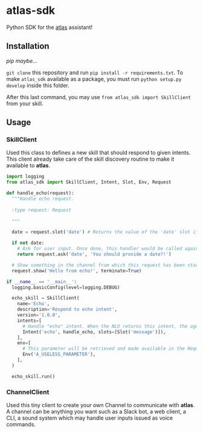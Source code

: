atlas-sdk
===

Python SDK for the [atlas](https://github.com/atlassistant/atlas) assistant!

## Installation

*pip maybe...*

`git clone` this repository and run `pip install -r requirements.txt`. To make `atlas_sdk` available as a package, you must run `python setup.py develop` inside this folder.

After this last command, you may use `from atlas_sdk import SkillClient` from your skill.

## Usage

### SkillClient

Used this class to defines a new skill that should respond to given intents. This client already take care of the skill discovery routine to make it available to **atlas**.

```python
import logging
from atlas_sdk import SkillClient, Intent, Slot, Env, Request

def handle_echo(request):
  """Handle echo request.
  
  :type request: Request
  
  """

  date = request.slot('date') # Returns the value of the 'date' slot if set

  if not date:
    # Ask for user input. Once done, this handler would be called again
    return request.ask('date', 'You should provide a date?!')

  # Show something in the channel from which this request has been started
  request.show('Hello from echo!', terminate=True)

if __name__ == '__main__':
  logging.basicConfig(level=logging.DEBUG)

  echo_skill = SkillClient(
    name='Echo',
    description='Respond to echo intent',
    version='1.0.0',
    intents=[
      # Handle "echo" intent. When the NLU returns this intent, the agent will call this intent and our handler
      Intent('echo', handle_echo, slots=[Slot('message')]),
    ],
    env=[
      # This parameter will be retrieved and made available in the Request argument in your handlers. This parameter is available on a per user basis so each user can have its own set of parameters
      Env('A_USELESS_PARAMETER'),
    ],
  )

  echo_skill.run()
```

### ChannelClient

Used this tiny client to create your own Channel to communicate with **atlas**. A channel can be anything you want such as a Slack bot, a web client, a CLI, a sound system which may handle user inputs issued as voice commands.
